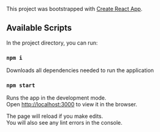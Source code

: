 This project was bootstrapped with [Create React App](https://github.com/facebook/create-react-app).

## Available Scripts

In the project directory, you can run:

### `npm i`
Downloads all dependencies needed to run the application<br>

### `npm start`
Runs the app in the development mode.<br>
Open [http://localhost:3000](http://localhost:3000) to view it in the browser.

The page will reload if you make edits.<br>
You will also see any lint errors in the console.
